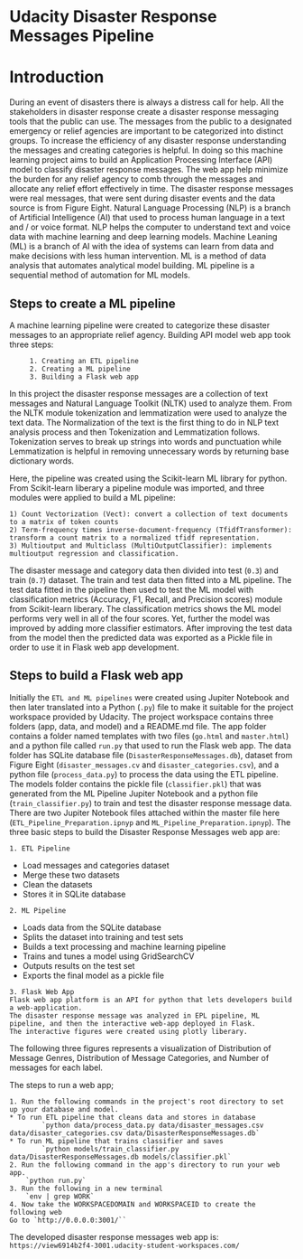 # Udacity Disaster Response Messages Pipeline

# Introduction
During an event of disasters there is always a distress call for help. All the stakeholders in disaster response create a disaster response messaging tools that the public can use. The messages from the public to a designated emergency or relief agencies are important to be categorized into distinct groups. To increase the efficiency of any disaster response understanding the messages and creating categories is helpful. In doing so this machine learning project aims to build an Application Processing Interface (API) model to classify disaster response messages. The web app help minimize the burden for any relief agency to comb through the messages and allocate any relief effort effectively in time. The disaster response messages were real messages, that were sent during disaster events and the data source is from Figure Eight. 
Natural Language Processing (NLP) is a branch of Artificial Intelligence (AI) that used to process human language in a text and / or voice format. NLP helps the computer to understand text and voice data with machine learning and deep learning models. 
Machine Leaning (ML) is a branch of AI with the idea of systems can learn from data and make decisions with less human intervention. ML is a method of data analysis that automates analytical model building. ML pipeline is a sequential method of automation for ML models. 

## Steps to create a ML pipeline
A machine learning pipeline were created to categorize these disaster messages to an appropriate relief agency. 
Building API model web app took three steps:
```
     1. Creating an ETL pipeline
     2. Creating a ML pipeline
     3. Building a Flask web app
```
In this project the disaster response messages are a collection of text messages and Natural Language Toolkit (NLTK) used to analyze them. From the NLTK module tokenization and lemmatization were used to analyze the text data. The Normalization of the text is the first thing to do in NLP text analysis process and then Tokenization and Lemmatization follows. Tokenization serves to break up strings into words and punctuation while Lemmatization is helpful in removing unnecessary words by returning base dictionary words. 

Here, the pipeline was created using the Scikit-learn ML library for python. From Scikit-learn liberary a pipeline module was imported, and three modules were applied to build a ML pipeline: 
```
1) Count Vectorization (Vect): convert a collection of text documents to a matrix of token counts 
2) Term-frequency times inverse-document-frequency (TfidfTransformer): transform a count matrix to a normalized tfidf representation. 
3) Multioutput and Multiclass (MultiOutputClassifier): implements multioutput regression and classification. 
```
The disaster message and category data then divided into test (`0.3`) and train (`0.7`) dataset. The train and test data then fitted into a ML pipeline. The test data fitted in the pipeline then used to test the ML model with classification metrics (Accuracy, F1, Recall, and Precision scores) module from Scikit-learn liberary. The classification metrics shows the ML model performs very well in all of the four scores. Yet, further the model was improved by adding more classifier estimators. After improving the test data from the model then the predicted data was exported as a Pickle file in order to use it in Flask web app development.

## Steps to build a Flask web app

Initially the `ETL and ML pipelines` were created using Jupiter Notebook and then later translated into a Python (`.py`) file to make it suitable for the project workspace provided by Udacity. The project workspace contains three folders (app, data, and model) and a README.md file. The app folder contains a folder named templates with two files (`go.html` and `master.html`) and a python file called `run.py` that used to run the Flask web app. The data folder has SQLite database file (`DisasterResponseMessages.db`), dataset from Figure Eight (`disaster_messages.cv` and `disaster_categories.csv`), and a python file (`process_data.py`) to process the data using the ETL pipeline. The models folder contains the pickle file (`classifier.pkl`) that was generated from the ML Pipeline Jupiter Notebook and a python file (`train_classifier.py`) to train and test the disaster response message data. There are two Jupiter Notebook files attached within the master file here (`ETL_Pipeline_Preparation.ipnyp` and `ML_Pipeline_Preparation.ipnyp`). 
The three basic steps to build the Disaster Response Messages web app are:
```
1. ETL Pipeline
```
* Load messages and categories dataset
* Merge these two datasets
* Clean the datasets
* Stores it in SQLite database
```
2. ML Pipeline
```
* Loads data from the SQLite database
* Splits the dataset into training and test sets
* Builds a text processing and machine learning pipeline
* Trains and tunes a model using GridSearchCV
* Outputs results on the test set
* Exports the final model as a pickle file
```
3. Flask Web App
Flask web app platform is an API for python that lets developers build a web-application. 
The disaster response message was analyzed in EPL pipeline, ML pipeline, and then the interactive web-app deployed in Flask. 
The interactive figures were created using plotly liberary.
```
The following three figures represents a visualization of Distribution of Message Genres, Distribution of Message Categories, and Number of messages for each label.

The steps to run a web app;
```
1. Run the following commands in the project's root directory to set up your database and model.
* To run ETL pipeline that cleans data and stores in database
        `python data/process_data.py data/disaster_messages.csv data/disaster_categories.csv data/DisasterResponseMessages.db`
* To run ML pipeline that trains classifier and saves
        `python models/train_classifier.py data/DisasterResponseMessages.db models/classifier.pkl`
2. Run the following command in the app's directory to run your web app.
	`python run.py`
3. Run the following in a new terminal
	`env | grep WORK`
4. Now take the WORKSPACEDOMAIN and WORKSPACEID to create the following web
Go to `http://0.0.0.0:3001/``
```
The developed disaster response messages web app is:
`https://view6914b2f4-3001.udacity-student-workspaces.com/`

